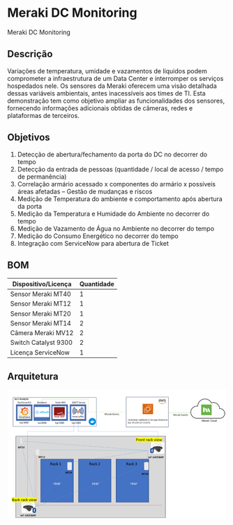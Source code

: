 # Meraki DC Monitoring
Meraki DC Monitoring 
## Descrição
Variações de temperatura, umidade e vazamentos de líquidos podem comprometer a infraestrutura de um Data Center e interromper os serviços hospedados nele. Os sensores da Meraki oferecem uma visão detalhada dessas variáveis ambientais, antes inacessíveis aos times de TI. Esta demonstração tem como objetivo ampliar as funcionalidades dos sensores, fornecendo informações adicionais obtidas de câmeras, redes e plataformas de terceiros.

## Objetivos
1.	Detecção de abertura/fechamento da porta do DC no decorrer do tempo
2.	Detecção da entrada de pessoas (quantidade / local de acesso / tempo de permanência)
3.	Correlação armário acessado x componentes do armário x possíveis áreas afetadas – Gestão de mudanças e riscos 
4.	Medição de Temperatura do ambiente e comportamento após abertura da porta 
5.	Medição da Temperatura e Humidade do Ambiente no decorrer do tempo
6.	Medição de Vazamento de Água no Ambiente no decorrer do tempo
7.	Medição do Consumo Energético no decorrer do tempo
8.	Integração com ServiceNow para abertura de Ticket

## BOM 
| Dispositivo/Licença |	Quantidade |
|---------------------|------------|
|Sensor Meraki MT40 |	1 |
|Sensor Meraki MT12 |	1|
|Sensor Meraki MT20 |	1|
|Sensor Meraki MT14 |	2|
|Câmera Meraki MV12 |	2|
|Switch Catalyst 9300 |	2|
|Licença ServiceNow | 	1|

## Arquitetura

![Arquitetura](arch.png)